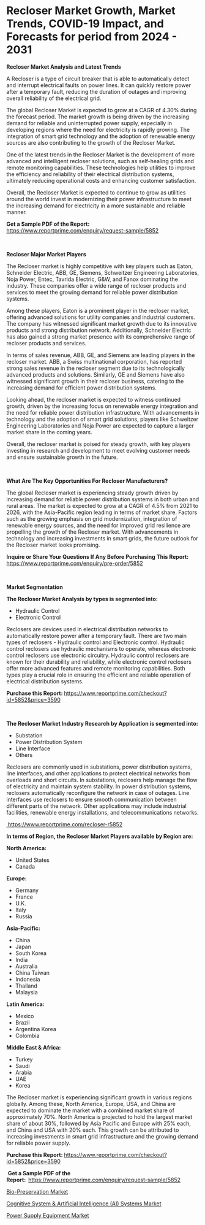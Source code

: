 <p><h1>Recloser Market Growth, Market Trends, COVID-19 Impact, and Forecasts for period from 2024 - 2031</h1></p><p><strong>Recloser Market Analysis and Latest Trends</strong></p>
<p><p>A Recloser is a type of circuit breaker that is able to automatically detect and interrupt electrical faults on power lines. It can quickly restore power after a temporary fault, reducing the duration of outages and improving overall reliability of the electrical grid.</p><p>The global Recloser Market is expected to grow at a CAGR of 4.30% during the forecast period. The market growth is being driven by the increasing demand for reliable and uninterrupted power supply, especially in developing regions where the need for electricity is rapidly growing. The integration of smart grid technology and the adoption of renewable energy sources are also contributing to the growth of the Recloser Market.</p><p>One of the latest trends in the Recloser Market is the development of more advanced and intelligent recloser solutions, such as self-healing grids and remote monitoring capabilities. These technologies help utilities to improve the efficiency and reliability of their electrical distribution systems, ultimately reducing operational costs and enhancing customer satisfaction.</p><p>Overall, the Recloser Market is expected to continue to grow as utilities around the world invest in modernizing their power infrastructure to meet the increasing demand for electricity in a more sustainable and reliable manner.</p></p>
<p><strong>Get a Sample PDF of the Report:&nbsp;</strong> <a href="https://www.reportprime.com/enquiry/request-sample/5852">https://www.reportprime.com/enquiry/request-sample/5852</a></p>
<p>&nbsp;</p>
<p><strong>Recloser Major Market Players</strong></p>
<p><p>The Recloser market is highly competitive with key players such as Eaton, Schneider Electric, ABB, GE, Siemens, Schweitzer Engineering Laboratories, Noja Power, Entec, Tavrida Electric, G&W, and Fanox dominating the industry. These companies offer a wide range of recloser products and services to meet the growing demand for reliable power distribution systems.</p><p>Among these players, Eaton is a prominent player in the recloser market, offering advanced solutions for utility companies and industrial customers. The company has witnessed significant market growth due to its innovative products and strong distribution network. Additionally, Schneider Electric has also gained a strong market presence with its comprehensive range of recloser products and services.</p><p>In terms of sales revenue, ABB, GE, and Siemens are leading players in the recloser market. ABB, a Swiss multinational corporation, has reported strong sales revenue in the recloser segment due to its technologically advanced products and solutions. Similarly, GE and Siemens have also witnessed significant growth in their recloser business, catering to the increasing demand for efficient power distribution systems.</p><p>Looking ahead, the recloser market is expected to witness continued growth, driven by the increasing focus on renewable energy integration and the need for reliable power distribution infrastructure. With advancements in technology and the adoption of smart grid solutions, players like Schweitzer Engineering Laboratories and Noja Power are expected to capture a larger market share in the coming years.</p><p>Overall, the recloser market is poised for steady growth, with key players investing in research and development to meet evolving customer needs and ensure sustainable growth in the future.</p></p>
<p>&nbsp;</p>
<p><strong>What Are The Key Opportunities For Recloser Manufacturers?</strong></p>
<p><p>The global Recloser market is experiencing steady growth driven by increasing demand for reliable power distribution systems in both urban and rural areas. The market is expected to grow at a CAGR of 4.5% from 2021 to 2026, with the Asia-Pacific region leading in terms of market share. Factors such as the growing emphasis on grid modernization, integration of renewable energy sources, and the need for improved grid resilience are propelling the growth of the Recloser market. With advancements in technology and increasing investments in smart grids, the future outlook for the Recloser market looks promising.</p></p>
<p><strong>Inquire or Share Your Questions If Any Before Purchasing This Report:</strong> <a href="https://www.reportprime.com/enquiry/pre-order/5852">https://www.reportprime.com/enquiry/pre-order/5852</a></p>
<p>&nbsp;</p>
<p><strong>Market Segmentation</strong></p>
<p><strong>The Recloser Market Analysis by types is segmented into:</strong></p>
<p><ul><li>Hydraulic Control</li><li>Electronic Control</li></ul></p>
<p><p>Reclosers are devices used in electrical distribution networks to automatically restore power after a temporary fault. There are two main types of reclosers - Hydraulic control and Electronic control. Hydraulic control reclosers use hydraulic mechanisms to operate, whereas electronic control reclosers use electronic circuitry. Hydraulic control reclosers are known for their durability and reliability, while electronic control reclosers offer more advanced features and remote monitoring capabilities. Both types play a crucial role in ensuring the efficient and reliable operation of electrical distribution systems.</p></p>
<p><strong>Purchase this Report:&nbsp;</strong><a href="https://www.reportprime.com/checkout?id=5852&price=3590">https://www.reportprime.com/checkout?id=5852&price=3590</a></p>
<p>&nbsp;</p>
<p><strong>The Recloser Market Industry Research by Application is segmented into:</strong></p>
<p><ul><li>Substation</li><li>Power Distribution System</li><li>Line Interface</li><li>Others</li></ul></p>
<p><p>Reclosers are commonly used in substations, power distribution systems, line interfaces, and other applications to protect electrical networks from overloads and short circuits. In substations, reclosers help manage the flow of electricity and maintain system stability. In power distribution systems, reclosers automatically reconfigure the network in case of outages. Line interfaces use reclosers to ensure smooth communication between different parts of the network. Other applications may include industrial facilities, renewable energy installations, and telecommunications networks.</p></p>
<p><a href="https://www.reportprime.com/recloser-r5852">&nbsp;https://www.reportprime.com/recloser-r5852</a></p>
<p><strong>In terms of Region, the Recloser Market Players available by Region are:</strong></p>
<p>
    <p> <strong> North America: </strong>
        <ul>
            <li>United States</li>
            <li>Canada</li>
        </ul>
        </p> 
    <p> <strong> Europe: </strong>
        <ul>
            <li>Germany</li>
            <li>France</li>
            <li>U.K.</li>
            <li>Italy</li>
            <li>Russia</li>
        </ul>
        </p> 
    <p> <strong> Asia-Pacific: </strong>
        <ul>
            <li>China</li>
            <li>Japan</li>
            <li>South Korea</li>
            <li>India</li>
            <li>Australia</li>
            <li>China Taiwan</li>
            <li>Indonesia</li>
            <li>Thailand</li>
            <li>Malaysia</li>
        </ul>
        </p> 
    <p> <strong> Latin America: </strong>
        <ul>
            <li>Mexico</li>
            <li>Brazil</li>
            <li>Argentina Korea</li>
            <li>Colombia</li>
        </ul>
        </p> 
    <p> <strong> Middle East & Africa: </strong>
        <ul>
            <li>Turkey</li>
            <li>Saudi</li>
            <li>Arabia</li>
            <li>UAE</li>
            <li>Korea</li>
        </ul>
    </p>
    </p>
<p><p>The Recloser market is experiencing significant growth in various regions globally. Among these, North America, Europe, USA, and China are expected to dominate the market with a combined market share of approximately 70%. North America is projected to hold the largest market share of about 30%, followed by Asia Pacific and Europe with 25% each, and China and USA with 20% each. This growth can be attributed to increasing investments in smart grid infrastructure and the growing demand for reliable power supply.</p></p>
<p><strong>Purchase this Report: </strong><a href="https://www.reportprime.com/checkout?id=5852&price=3590">https://www.reportprime.com/checkout?id=5852&price=3590</a></p>
<p>&nbsp;<strong>Get a Sample PDF of the Report:&nbsp;&nbsp;</strong><a href="https://www.reportprime.com/enquiry/request-sample/5852">https://www.reportprime.com/enquiry/request-sample/5852</a></p>
<p><strong></strong></p>
<p><p><a href="https://issuu.com/reportprime-2/docs/bio-preservation-market-size-2030.pptx">Bio-Preservation Market</a></p><p><a href="https://issuu.com/reportprime-2/docs/cognitive-system-artificial-intelligence-ai-system">Cognitive System & Artificial Intelligence (AI) Systems Market</a></p><p><a href="https://github.com/marthawweekle/Market-Research-Report-List-2/blob/main/power-supply-equipment-market.md">Power Supply Equipment Market</a></p></p>
